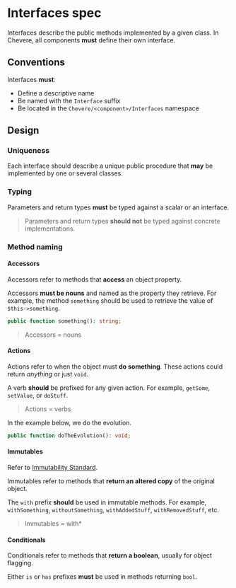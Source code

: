 # Interfaces spec

Interfaces describe the public methods implemented by a given class. In Chevere, all components **must** define their own interface.

## Conventions

Interfaces **must**:

* Define a descriptive name
* Be named with the `Interface` suffix
* Be located in the `Chevere/<component>/Interfaces` namespace

## Design

### Uniqueness

Each interface should describe a unique public procedure that **may** be implemented by one or several classes.

### Typing

Parameters and return types **must** be typed against a scalar or an interface.

> Parameters and return types **should not** be typed against concrete implementations.

### Method naming

#### Accessors

Accessors refer to methods that **access** an object property.

Accessors **must be nouns** and named as the property they retrieve. For example, the method `something` should be used to retrieve the value of `$this->something`.

```php
public function something(): string;
```

> Accessors = nouns

#### Actions

Actions refer to when the object must **do something**. These actions could return _anything_ or just `void`.

A verb **should** be prefixed for any given action. For example, `getSome`, `setValue`, or `doStuff`.

> Actions = verbs

In the example below, we do the evolution.

```php
public function doTheEvolution(): void;
```

#### Immutables

Refer to [Immutability Standard](../standard/immutability.md).

Immutables refer to methods that **return an altered copy** of the original object.

The `with` prefix **should** be used in immutable methods. For example, `withSomething`, `withoutSomething`, `withAddedStuff`, `withRemovedStuff`, etc.

> Immutables = with*

#### Conditionals

Conditionals refer to methods that **return a boolean**, usually for object flagging.

Either `is` or `has` prefixes **must** be used in methods returning `bool`.
